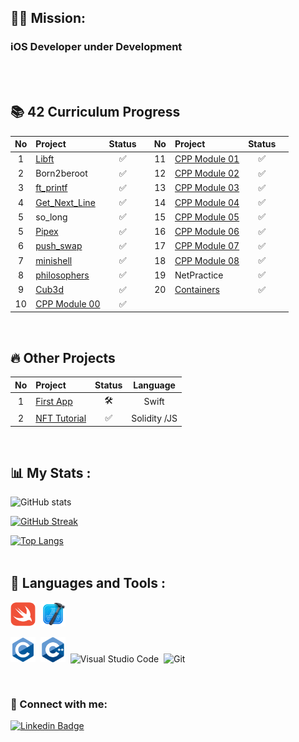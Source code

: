
##  :man_technologist: Mission:
### iOS Developer under Development

<br />

</a>

<br />

## 📚 42 Curriculum Progress
| No  | Project                                                      | Status |   | No  | Project                                 | Status |   |
| :-: | :----------------------------------------------------------- | :----: | - | :-: | :---------------------------------------| :----: | - | 
| 1   | [Libft](../../../42W_Core_Curriculum/tree/main/Libft)        | ✅     |   | 11  | [CPP Module 01](../../../Cpp/tree/main/Module_01)                | ✅      |   |  
| 2   | Born2beroot                                                  | ✅     |   | 12  | [CPP Module 02](../../../Cpp/tree/main/Module_02)           | ✅      |   |
| 3   | [ft_printf](../../../42W_Core_Curriculum/tree/main/ft_printf)| ✅     |   | 13  | [CPP Module 03](../../../Cpp/tree/main/Module_03)          | ✅      |   | 
| 4   | [Get_Next_Line](../../../42W_Core_Curriculum/tree/main/Get_Next_Line) | ✅     |   | 14  | [CPP Module 04](../../../Cpp/tree/main/Module_04)          | ✅      |   |  
| 5   | so_long                                                      | ✅     |   | 15  | [CPP Module 05](../../../Cpp/tree/main/Module_05)           | ✅      |   |   
| 5   | [Pipex](../../../42W_Core_Curriculum/tree/main/Pipex)       | ✅     |   | 16  | [CPP Module 06](../../../Cpp/tree/main/Module_06)          | ✅      |   |     
| 6   | [push_swap](../../../42W_Core_Curriculum/tree/main/Push_Swap) | ✅     |   | 17  | [CPP Module 07](../../../Cpp/tree/main/Module_07)          | ✅      |   |                   
| 7   | [minishell](../../../42W_Core_Curriculum/tree/main/MiniShell) | ✅     |   | 18  | [CPP Module 08](../../../Cpp/tree/main/Module_08)        | ✅      |   |                   
| 8   | [philosophers](../../../42W_Core_Curriculum/tree/main/Philosophers) | ✅     |   | 19  | NetPractice                                      | ✅      |   |         
| 9   | [Cub3d](../../../42W_Core_Curriculum/tree/main/Cub3D)            | ✅     |   |  20 | [Containers](../../../42W_Core_Curriculum/tree/main/ft_Containers)                  |  ✅  |   |                   
| 10  | [CPP Module 00](../../../Cpp/tree/main/Module_00)           | ✅     |   |     |                                                  |         |   |                                   

<br />

## 🔥 Other Projects
| No  | Project                                                                                                | Status |     Language    |
| :-: | :----------------------------------------------------------------------------------------------------- | :----: | :-------------: |
| 1   | [First App](../../../BullsEyeApp)                                                                      | 🛠️     |      Swift       |
| 2   | [NFT Tutorial](../../../NFT-Guide)                                                                     |   ✅   |   Solidity /JS   |


<br />

## 📊 My Stats :
![GitHub stats](https://github-readme-stats.vercel.app/api?username=V-Spyromilios&hide=contribs,prs&show_icons=true&theme=dark)

[![GitHub Streak](http://github-readme-streak-stats.herokuapp.com?user=V-Spyromilios&theme=dark&background=000000)](https://git.io/streak-stats)

[![Top Langs](https://github-readme-stats.vercel.app/api/top-langs/?username=V-Spyromilios&layout=compact&theme=dark)](https://github.com/V-Spyromilios/github-readme-stats)  
<br />

## :checkered_flag: Languages and Tools :

<div>
  <img src="https://github.com/devicons/devicon/blob/master/icons/swift/swift-original.svg"  title="Swift" alt="C" width="40" height="40"/>&nbsp;
  <img src="https://github.com/devicons/devicon/blob/master/icons/xcode/xcode-original.svg"  title="Xcode" alt="C" width="40" height="40"/>&nbsp;
  
  <img src="https://github.com/devicons/devicon/blob/master/icons/c/c-original.svg"  title="C" alt="C" width="40" height="40"/>&nbsp;
  <img src="https://github.com/devicons/devicon/blob/master/icons/cplusplus/cplusplus-original.svg" title="C++" alt="C++" width="40" height="40"/>&nbsp;
  <img src="https://cdn.jsdelivr.net/gh/devicons/devicon/icons/vscode/vscode-original.svg" title="Visual Studio Code" alt="Visual Studio Code" width="40" height="40"/>&nbsp;
  <img src="https://cdn.jsdelivr.net/gh/devicons/devicon/icons/git/git-original.svg" title="Git" alt="Git" width="40" height="40"/>&nbsp;
<link rel="stylesheet" href="https://cdn.jsdelivr.net/gh/devicons/devicon@v2.15.1/devicon.min.css">
    
<div>

<br />

### :link: Connect with me:

[![Linkedin Badge](https://img.shields.io/badge/-Evangelos_Spyromilios-blue?style=flat&logo=Linkedin&logoColor=white)](https://www.linkedin.com/in/evangelos-spyromilios-52137822b/)
</a> 





